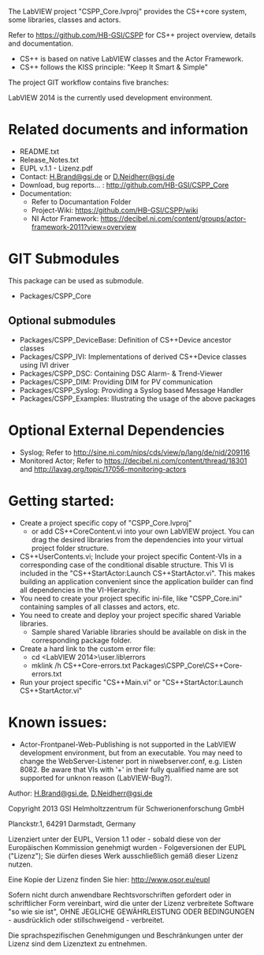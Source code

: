 The LabVIEW project "CSPP_Core.lvproj" provides the CS++core system, some libraries, classes and actors.

Refer to https://github.com/HB-GSI/CSPP for CS++ project overview, details and documentation.

- CS++ is based on native LabVIEW classes and the Actor Framework.
- CS++ follows the KISS principle: "Keep It Smart & Simple"

The project GIT workflow contains five branches: 

LabVIEW 2014 is the currently used development environment.

Related documents and information
=================================
- README.txt
- Release_Notes.txt
- EUPL v.1.1 - Lizenz.pdf
- Contact: H.Brand@gsi.de or D.Neidherr@gsi.de
- Download, bug reports... : http://github.com/HB-GSI/CSPP_Core
- Documentation:
  - Refer to Documantation Folder
  - Project-Wiki: https://github.com/HB-GSI/CSPP/wiki
  - NI Actor Framework: https://decibel.ni.com/content/groups/actor-framework-2011?view=overview

GIT Submodules
==============
This package can be used as submodule.
- Packages/CSPP_Core

Optional submodules
-------------------
- Packages/CSPP_DeviceBase: Definition of CS++Device ancestor classes
- Packages/CSPP_IVI: Implementations of derived CS++Device classes using IVI driver
- Packages/CSPP_DSC: Containing DSC Alarm- & Trend-Viewer
- Packages/CSPP_DIM: Providing DIM for PV communication
- Packages/CSPP_Syslog: Providing a Syslog based Message Handler 
- Packages/CSPP_Examples: Illustrating the usage of the above packages

Optional External Dependencies
=================================
- Syslog; Refer to http://sine.ni.com/nips/cds/view/p/lang/de/nid/209116
- Monitored Actor; Refer to https://decibel.ni.com/content/thread/18301 and http://lavag.org/topic/17056-monitoring-actors

Getting started:
=================================
- Create a project specific copy of "CSPP_Core.lvproj"
  - or add CS++CoreContent.vi into your own LabVIEW project. You can drag the desired libraries from the dependencies into your virtual project folder structure.
- CS++UserContents.vi; Include your project specific Content-VIs in a corresponding case of the conditional disable structure. This VI is included in the "CS++StartActor:Launch CS++StartActor.vi". This makes building an application convenient since the application builder can find all dependencies in the VI-Hierarchy.
- You need to create your project specific ini-file, like "CSPP_Core.ini" containing samples of all classes and actors, etc.
- You need to create and deploy your project specific shared Variable libraries.
  - Sample shared Variable libraries should be available on disk in the corresponding package folder.
- Create a hard link to the custom error file: 
  - cd <LabVIEW 2014>\user.lib\errors
  - mklink /h CS++Core-errors.txt Packages\CSPP_Core\CS++Core-errors.txt
- Run your project specific "CS++Main.vi" or "CS++StartActor:Launch CS++StartActor.vi"

Known issues:
=============
- Actor-Frontpanel-Web-Publishing is not supported in the LabVIEW development environment, but from an executable. You may need to change the WebServer-Listener port in niwebserver.conf, e.g. Listen 8082.
Be aware that VIs with '+' in their fully qualified name are sot supported for unknon reason (LabVIEW-Bug?).

Author: H.Brand@gsi.de, D.Neidherr@gsi.de

Copyright 2013  GSI Helmholtzzentrum für Schwerionenforschung GmbH

Planckstr.1, 64291 Darmstadt, Germany

Lizenziert unter der EUPL, Version 1.1 oder - sobald diese von der Europäischen Kommission genehmigt wurden - Folgeversionen der EUPL ("Lizenz"); Sie dürfen dieses Werk ausschließlich gemäß dieser Lizenz nutzen.

Eine Kopie der Lizenz finden Sie hier: http://www.osor.eu/eupl

Sofern nicht durch anwendbare Rechtsvorschriften gefordert oder in schriftlicher Form vereinbart, wird die unter der Lizenz verbreitete Software "so wie sie ist", OHNE JEGLICHE GEWÄHRLEISTUNG ODER BEDINGUNGEN - ausdrücklich oder stillschweigend - verbreitet.

Die sprachspezifischen Genehmigungen und Beschränkungen unter der Lizenz sind dem Lizenztext zu entnehmen.